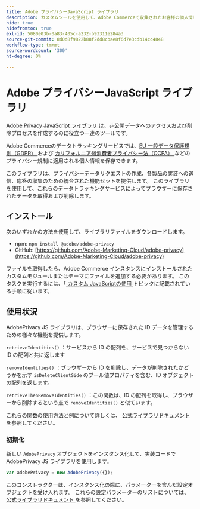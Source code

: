 ```yaml
---
title: Adobe プライバシーJavaScript ライブラリ
description: カスタムツールを使用して、Adobe Commerceで収集されたお客様の個人情報にアクセスして削除する方法を説明します。
hide: true
hidefromtoc: true
exl-id: 5080e03b-0a83-405c-a232-b93311e284a3
source-git-commit: 8d0d8f9822b88f2dd8cbae8f6d7e3cdb14cc4848
workflow-type: tm+mt
source-wordcount: '300'
ht-degree: 0%

---
```


# Adobe プライバシーJavaScript ライブラリ

<!-- TODO: Remove hide metadata when the library has been integrated with Commerce. -->

[Adobe Privacy JavaScript ライブラリ ](https://experienceleague.adobe.com/docs/experience-platform/privacy/js-library.html?lang=ja) は、非公開データへのアクセスおよび削除プロセスを作成するのに役立つ一連のツールです。

Adobe Commerceのデータトラッキングサービスでは、[EU 一般データ保護規則（GDPR） ](gdpr.md) および [ カリフォルニア州消費者プライバシー法（CCPA） ](ccpa.md) などのプライバシー規制に適用される個人情報を保存できます。

このライブラリは、プライバシーデータリクエストの作成、各製品の実装への送信、応答の収集のための統合された機能セットを提供します。 このライブラリを使用して、これらのデータトラッキングサービスによってブラウザーに保存されたデータを取得および削除します。

## インストール

次のいずれかの方法を使用して、ライブラリファイルをダウンロードします。

- npm: `npm install @adobe/adobe-privacy`
- GitHub: [https://github.com/Adobe-Marketing-Cloud/adobe-privacy](https://github.com/Adobe-Marketing-Cloud/adobe-privacy)

ファイルを取得したら、Adobe Commerce インスタンスにインストールされたカスタムモジュールまたはテーマにファイルを追加する必要があります。 このタスクを実行するには、「[ カスタム JavaScriptの使用 ](https://developer.adobe.com/commerce/frontend-core/javascript/custom/) トピックに記載されている手順に従います。

## 使用状況

AdobePrivacy JS ライブラリは、ブラウザーに保存された ID データを管理するための様々な機能を提供します。

`retrieveIdentities()`
：サービスから ID の配列を、サービスで見つからない ID の配列と共に返します

`removeIdentities()`
：ブラウザーから ID を削除し、データが削除されたかどうかを示す `isDeleteClientSide` のブール値プロパティを含む、ID オブジェクトの配列を返します。

`retrieveThenRemoveIdentities()`
：この関数は、ID の配列を取得し、ブラウザーから削除するという点で `removeIdentities()` と似ています。

これらの関数の使用方法と例について詳しくは、[ 公式ライブラリドキュメント ](https://experienceleague.adobe.com/docs/experience-platform/privacy/js-library.html?lang=ja) を参照してください。

### 初期化

新しい `AdobePrivacy` オブジェクトをインスタンス化して、実装コードで AdobePrivacy JS ライブラリを使用します。

```js
var adobePrivacy = new AdobePrivacy({});
```

このコンストラクターは、インスタンス化の際に、パラメーターを含んだ設定オブジェクトを受け入れます。
これらの設定パラメーターのリストについては、[ 公式ライブラリドキュメント ](https://experienceleague.adobe.com/docs/experience-platform/privacy/js-library.html?lang=ja) を参照してください。
